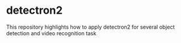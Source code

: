 # detectron2
This repository highlights how to apply detectron2 for several object detection and video recognition task
